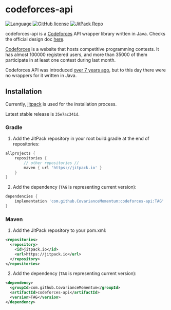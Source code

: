 # codeforces-api
[![Language](https://img.shields.io/badge/language-java-green.svg)](https://github.com/CovarianceMomentum/codeforces-api)
[![GitHub license](https://img.shields.io/github/license/CovarianceMomentum/codeforces-api.svg)](https://github.com/CovarianceMomentum/codeforces-api/blob/master/LICENSE)
[![JitPack Repo](https://jitpack.io/v/CovarianceMomentum/codeforces-api.svg)](https://jitpack.io/#CovarianceMomentum/codeforces-api)

codeforces-api is a [Codeforces](https://codeforces.com/) API wrapper library written in Java.
Checks the official design doc [here](https://codeforces.com/apiHelp).

[Codeforces](https://codeforces.com/) is a website that hosts competitive programming contests. 
It has almost 100000 registered users, and more than 35000 of them participate in at least one contest during last month.

Codeforces API was introduced [over 7 years ago](https://codeforces.com/blog/entry/12520), 
but to this day there were no wrappers for it written in Java.

## Installation

Currently, [jitpack](https://jitpack.io/) is used for the installation process.

Latest stable release is `35e7ac341d`.

### Gradle
1. Add the JitPack repository in your root build.gradle at the end of repositories:
```groovy
allprojects {
    repositories {
        // other repositories //
        maven { url 'https://jitpack.io' }
    }
}
```

2. Add the dependency (`TAG` is representing current version):
```groovy
dependencies {
    implementation 'com.github.CovarianceMomentum:codeforces-api:TAG'
}
```
### Maven
1. Add the JitPack repository to your pom.xml:
```xml
<repositories>
  <repository>
    <id>jitpack.io</id>
    <url>https://jitpack.io</url>
  </repository>
</repositories>
```
2. Add the dependency (`TAG` is representing current version):
```xml
<dependency>
  <groupId>com.github.CovarianceMomentum</groupId>
  <artifactId>codeforces-api</artifactId>
  <version>TAG</version>
</dependency>
```

